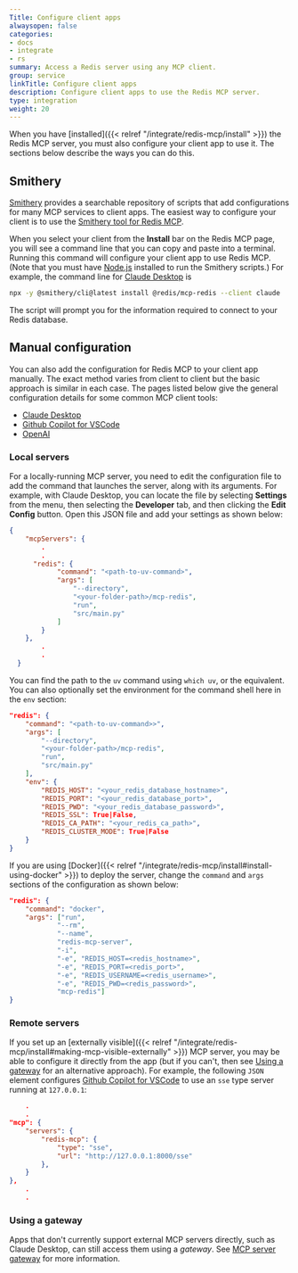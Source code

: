 ```yaml
---
Title: Configure client apps
alwaysopen: false
categories:
- docs
- integrate
- rs
summary: Access a Redis server using any MCP client.
group: service
linkTitle: Configure client apps
description: Configure client apps to use the Redis MCP server.
type: integration
weight: 20
---
```


When you have [installed]({{< relref "/integrate/redis-mcp/install" >}})
the Redis MCP server, you must also configure your client app to use it.
The sections below describe the ways you can do this.

## Smithery

[Smithery](https://smithery.ai/) provides a searchable repository of scripts
that add configurations for many MCP services to client apps.
The easiest way to configure your client is to use the
[Smithery tool for Redis MCP](https://smithery.ai/server/@redis/mcp-redis).

When you select your client from the **Install** bar on the Redis MCP page,
you will see a command line that you can copy and paste into a terminal.
Running this command will configure your client app to use Redis MCP. (Note
that you must have [Node.js](https://nodejs.org/en) installed to run
the Smithery scripts.) For example, the command line for
[Claude Desktop](https://claude.ai/download) is

```bash
npx -y @smithery/cli@latest install @redis/mcp-redis --client claude
```

The script will prompt you for the information required to connect to
your Redis database.

## Manual configuration

You can also add the configuration for Redis MCP to your client app
manually. The exact method varies from client to client but the
basic approach is similar in each case. The pages listed below
give the general configuration details for some common MCP client tools:

-   [Claude Desktop](https://modelcontextprotocol.io/quickstart/user)
-   [Github Copilot for VSCode](https://code.visualstudio.com/docs/copilot/chat/mcp-servers)
-   [OpenAI](https://openai.github.io/openai-agents-python/mcp/)

### Local servers

For a locally-running MCP server, you need to edit the configuration
file to add the command that launches the server, along with its
arguments. For example, with Claude Desktop, you can locate the
file by selecting **Settings** from the menu, then selecting the
**Developer** tab, and then clicking the **Edit Config** button.
Open this JSON file and add your settings as
shown below:

```json
{
    "mcpServers": {
        .
        .
      "redis": {
            "command": "<path-to-uv-command>",
            "args": [
                "--directory",
                "<your-folder-path>/mcp-redis",
                "run",
                "src/main.py"
            ]
        }
    },
        .
        .
  }
```

You can find the path to the `uv` command using `which uv`, or
the equivalent. You can also optionally set the environment for
the command shell here in the `env` section:

```json
"redis": {
    "command": "<path-to-uv-command>>",
    "args": [
        "--directory",
        "<your-folder-path>/mcp-redis",
        "run",
        "src/main.py"
    ],
    "env": {
        "REDIS_HOST": "<your_redis_database_hostname>",
        "REDIS_PORT": "<your_redis_database_port>",
        "REDIS_PWD": "<your_redis_database_password>",
        "REDIS_SSL": True|False,
        "REDIS_CA_PATH": "<your_redis_ca_path>",
        "REDIS_CLUSTER_MODE": True|False
    }
}
```

If you are using
[Docker]({{< relref "/integrate/redis-mcp/install#install-using-docker" >}})
to deploy the server, change the `command` and `args` sections of the
configuration as shown below:

```json
"redis": {
    "command": "docker",
    "args": ["run",
            "--rm",
            "--name",
            "redis-mcp-server",
            "-i",
            "-e", "REDIS_HOST=<redis_hostname>",
            "-e", "REDIS_PORT=<redis_port>",
            "-e", "REDIS_USERNAME=<redis_username>",
            "-e", "REDIS_PWD=<redis_password>",
            "mcp-redis"]
}
```

### Remote servers

If you set up an
[externally visible]({{< relref "/integrate/redis-mcp/install#making-mcp-visible-externally" >}})
MCP server, you may be able to configure it directly from the app (but
if you can't, then see [Using a gateway](#using-a-gateway) for an alternative approach). For
example, the following `JSON` element configures
[Github Copilot for VSCode](https://code.visualstudio.com/docs/copilot/overview)
to use an `sse` type server running at `127.0.0.1`:

```json
    .
    .
"mcp": {
    "servers": {
        "redis-mcp": {
            "type": "sse",
            "url": "http://127.0.0.1:8000/sse"
        },
    }
},
    .
    .
```

### Using a gateway

Apps that don't currently support external MCP servers directly, such as Claude
Desktop, can still access them using a *gateway*. See
[MCP server gateway](https://github.com/lightconetech/mcp-gateway)
for more information.
